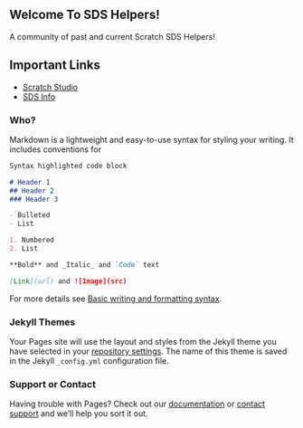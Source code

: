 ## Welcome To SDS Helpers!
<link rel="shortcut icon" type="image/png" href="Screenshot 2022-05-05 5.38.41 PM.png">
A community of past and current Scratch SDS Helpers! 

## Important Links
- [Scratch Studio](https://scratch.mit.edu/studios/31464146/)
- [SDS Info](https://en.scratch-wiki.info/wiki/Scratch_Design_Studio)

### Who?

Markdown is a lightweight and easy-to-use syntax for styling your writing. It includes conventions for

```markdown
Syntax highlighted code block

# Header 1
## Header 2
### Header 3

- Bulleted
- List

1. Numbered
2. List

**Bold** and _Italic_ and `Code` text

[Link](url) and ![Image](src)
```

For more details see [Basic writing and formatting syntax](https://docs.github.com/en/github/writing-on-github/getting-started-with-writing-and-formatting-on-github/basic-writing-and-formatting-syntax).

### Jekyll Themes

Your Pages site will use the layout and styles from the Jekyll theme you have selected in your [repository settings](https://github.com/MaterArc/sdshelpers.github.io/settings/pages). The name of this theme is saved in the Jekyll `_config.yml` configuration file.

### Support or Contact

Having trouble with Pages? Check out our [documentation](https://docs.github.com/categories/github-pages-basics/) or [contact support](https://support.github.com/contact) and we’ll help you sort it out.
